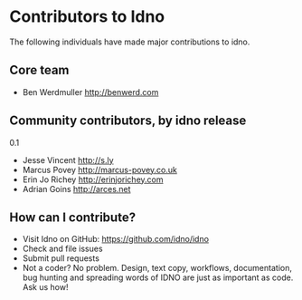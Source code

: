 Contributors to Idno
====================

The following individuals have made major contributions to idno.

Core team
---------

* Ben Werdmuller http://benwerd.com

Community contributors, by idno release
---------------------------------------

0.1

* Jesse Vincent http://s.ly
* Marcus Povey http://marcus-povey.co.uk
* Erin Jo Richey http://erinjorichey.com
* Adrian Goins http://arces.net

How can I contribute?
---------------------

* Visit Idno on GitHub: https://github.com/idno/idno
* Check and file issues
* Submit pull requests
* Not a coder? No problem. Design, text copy, workflows, documentation, bug hunting and spreading words of IDNO are just as important as code. Ask us how!
